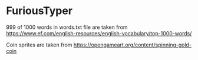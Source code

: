 # FuriousTyper

999 of 1000 words in words.txt file are taken from https://www.ef.com/english-resources/english-vocabulary/top-1000-words/

Coin sprites are taken from https://opengameart.org/content/spinning-gold-coin
